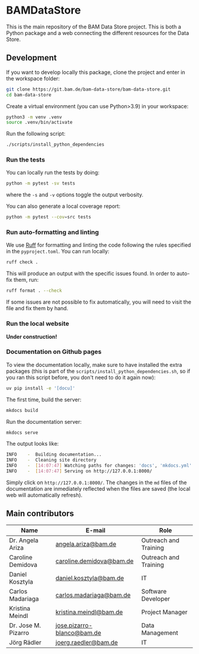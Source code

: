 # BAMDataStore

This is the main repository of the BAM Data Store project. This is both a Python package and a web connecting the different resources for the Data Store.


<!--
## Getting started

 Add here installation instructions once the package is deployed -->

## Development

If you want to develop locally this package, clone the project and enter in the workspace folder:
```sh
git clone https://git.bam.de/bam-data-store/bam-data-store.git
cd bam-data-store
```

Create a virtual environment (you can use Python>3.9) in your workspace:
```sh
python3 -m venv .venv
source .venv/bin/activate
```

Run the following script:
```sh
./scripts/install_python_dependencies
```


### Run the tests

You can locally run the tests by doing:
```sh
python -m pytest -sv tests
```

where the `-s` and `-v` options toggle the output verbosity.

You can also generate a local coverage report:
```sh
python -m pytest --cov=src tests
```

### Run auto-formatting and linting

We use [Ruff](https://docs.astral.sh/ruff/) for formatting and linting the code following the rules specified in the `pyproject.toml`. You can run locally:
```sh
ruff check .
```

This will produce an output with the specific issues found. In order to auto-fix them, run:
```sh
ruff format . --check
```

If some issues are not possible to fix automatically, you will need to visit the file and fix them by hand.

### Run the local website

**Under construction!**

<!-- ### Debugging

For interactive debugging of the tests, use `pytest` with the `--pdb` flag. We recommend using an IDE for debugging, e.g., _VSCode_. If that is the case, add the following snippet to your `.vscode/launch.json`:
```json
{
  "configurations": [
      {
        "name": "<descriptive tag>",
        "type": "debugpy",
        "request": "launch",
        "cwd": "${workspaceFolder}",
        "program": "${workspaceFolder}/.pyenv/bin/pytest",
        "justMyCode": true,
        "env": {
            "_PYTEST_RAISE": "1"
        },
        "args": [
            "-sv",
            "--pdb",
            "<path-to-plugin-tests>",
        ]
    }
  ]
}
```

where `<path-to-plugin-tests>` must be changed to the local path to the test module to be debugged.

The settings configuration file `.vscode/settings.json` automatically applies the linting and formatting upon saving the modified file. -->

### Documentation on Github pages

To view the documentation locally, make sure to have installed the extra packages (this is part of the `scripts/install_python_dependencies.sh`, so if you ran this script before, you don't need to do it again now):
```sh
uv pip install -e '[docu]'
```

The first time, build the server:
```sh
mkdocs build
```

Run the documentation server:
```sh
mkdocs serve
```

The output looks like:
```sh
INFO    -  Building documentation...
INFO    -  Cleaning site directory
INFO    -  [14:07:47] Watching paths for changes: 'docs', 'mkdocs.yml'
INFO    -  [14:07:47] Serving on http://127.0.0.1:8000/
```

Simply click on `http://127.0.0.1:8000/`. The changes in the `md` files of the documentation are inmediately reflected when the files are saved (the local web will automatically refresh).

## Main contributors

| Name | E-mail     | Role |
|------|------------|--------|
| Dr. Angela Ariza | [angela.ariza@bam.de](mailto:angela.ariza@bam.de) | Outreach and Training |
| Caroline Demidova | [caroline.demidova@bam.de](mailto:caroline.demidova@bam.de) | Outreach and Training |
| Daniel Kosztyla | [daniel.kosztyla@bam.de](mailto:daniel.kosztyla@bam.de) | IT |
| Carlos Madariaga | [carlos.madariaga@bam.de](mailto:carlos.madariaga@bam.de) | Software Developer |
| Kristina Meindl | [kristina.meindl@bam.de](mailto:kristina.meindl@bam.de) | Project Manager |
| Dr. Jose M. Pizarro | [jose.pizarro-blanco@bam.de](mailto:jose.pizarro-blanco@bam.de) | Data Management |
| Jörg Rädler | [joerg.raedler@bam.de](mailto:joerg.raedler@bam.de) | IT |
